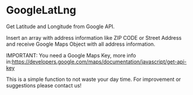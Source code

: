 # GoogleLatLng

Get Latitude and Longitude from Google API.

Insert an array with address information like ZIP CODE or Street Address and receive Google Maps Object with all address information.

IMPORTANT: You need a Google Maps Key, more info in:https://developers.google.com/maps/documentation/javascript/get-api-key

This is a simple function to not waste your day time.
For improvement or suggestions please contact us!
